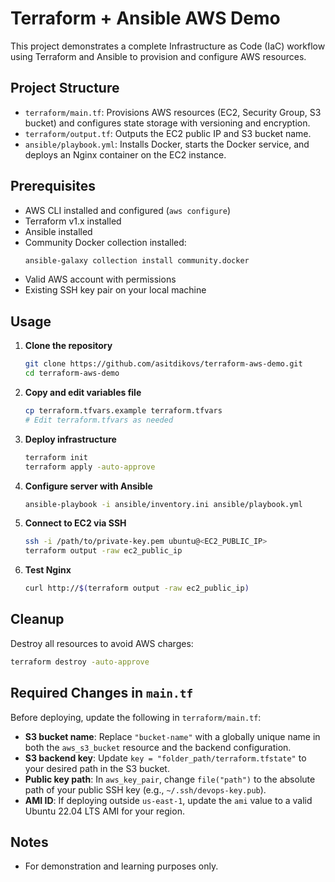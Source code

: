 # Terraform + Ansible AWS Demo

This project demonstrates a complete Infrastructure as Code (IaC) workflow using Terraform and Ansible to provision and configure AWS resources.

## Project Structure

- `terraform/main.tf`: Provisions AWS resources (EC2, Security Group, S3 bucket) and configures state storage with versioning and encryption.
- `terraform/output.tf`: Outputs the EC2 public IP and S3 bucket name.
- `ansible/playbook.yml`: Installs Docker, starts the Docker service, and deploys an Nginx container on the EC2 instance.

## Prerequisites

- AWS CLI installed and configured (`aws configure`)
- Terraform v1.x installed
- Ansible installed
- Community Docker collection installed:
  ```bash
  ansible-galaxy collection install community.docker
  ```
- Valid AWS account with permissions
- Existing SSH key pair on your local machine

## Usage

1. **Clone the repository**
   ```bash
   git clone https://github.com/asitdikovs/terraform-aws-demo.git
   cd terraform-aws-demo
   ```
2. **Copy and edit variables file**
   ```bash
   cp terraform.tfvars.example terraform.tfvars
   # Edit terraform.tfvars as needed
   ```
3. **Deploy infrastructure**
   ```bash
   terraform init
   terraform apply -auto-approve
   ```
4. **Configure server with Ansible**
   ```bash
   ansible-playbook -i ansible/inventory.ini ansible/playbook.yml
   ```
5. **Connect to EC2 via SSH**
   ```bash
   ssh -i /path/to/private-key.pem ubuntu@<EC2_PUBLIC_IP>
   terraform output -raw ec2_public_ip
   ```
6. **Test Nginx**
   ```bash
   curl http://$(terraform output -raw ec2_public_ip)
   ```

## Cleanup

Destroy all resources to avoid AWS charges:
```bash
terraform destroy -auto-approve
```


## Required Changes in `main.tf`

Before deploying, update the following in `terraform/main.tf`:

- **S3 bucket name**: Replace `"bucket-name"` with a globally unique name in both the `aws_s3_bucket` resource and the backend configuration.
- **S3 backend key**: Update `key = "folder_path/terraform.tfstate"` to your desired path in the S3 bucket.
- **Public key path**: In `aws_key_pair`, change `file("path")` to the absolute path of your public SSH key (e.g., `~/.ssh/devops-key.pub`).
- **AMI ID**: If deploying outside `us-east-1`, update the `ami` value to a valid Ubuntu 22.04 LTS AMI for your region.

## Notes

- For demonstration and learning purposes only.
